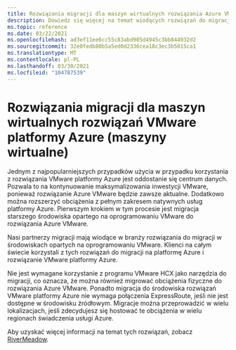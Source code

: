 ```yaml
---
title: Rozwiązania migracji dla maszyn wirtualnych rozwiązania Azure VMware
description: Dowiedz się więcej na temat wiodących rozwiązań do migracji dla maszyn wirtualnych rozwiązań VMware platformy Azure.
ms.topic: reference
ms.date: 03/22/2021
ms.openlocfilehash: ad3ef11ee6cc55c83abd985d4945c3bb844932d2
ms.sourcegitcommit: 32e0fedb80b5a5ed0d2336cea18c3ec3b5015ca1
ms.translationtype: MT
ms.contentlocale: pl-PL
ms.lasthandoff: 03/30/2021
ms.locfileid: "104787539"
---
```

# <a name="migration-solutions-for-azure-vmware-solution-virtual-machines-vms"></a>Rozwiązania migracji dla maszyn wirtualnych rozwiązań VMware platformy Azure (maszyny wirtualne)

Jednym z najpopularniejszych przypadków użycia w przypadku korzystania z rozwiązania VMware platformy Azure jest oddostanie się centrum danych.  Pozwala to na kontynuowanie maksymalizowania inwestycji VMware, ponieważ rozwiązanie Azure VMware będzie zawsze aktualne. Dodatkowo można rozszerzyć obciążenia z pełnym zakresem natywnych usług platformy Azure.  Pierwszym krokiem w tym procesie jest migracja starszego środowiska opartego na oprogramowaniu VMware do rozwiązania Azure VMware.

Nasi partnerzy migracji mają wiodące w branży rozwiązania do migracji w środowiskach opartych na oprogramowaniu VMware. Klienci na całym świecie korzystali z tych rozwiązań do migracji na platformę Azure i rozwiązanie VMware platformy Azure.

Nie jest wymagane korzystanie z programu VMware HCX jako narzędzia do migracji, co oznacza, że można również migrować obciążenia fizyczne do rozwiązania Azure VMware. Ponadto migracja do środowiska rozwiązań VMware platformy Azure nie wymaga połączenia ExpressRoute, jeśli nie jest dostępne w środowisku źródłowym.  Migracje można przeprowadzić w wielu lokalizacjach, jeśli zdecydujesz się hostować te obciążenia w wielu regionach świadczenia usługi Azure.

Aby uzyskać więcej informacji na temat tych rozwiązań, zobacz [RiverMeadow](https://www.rivermeadow.com/migrating-to-vmware-on-azure).